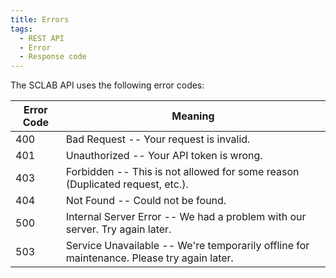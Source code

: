 ```yaml
---
title: Errors
tags:
  - REST API
  - Error
  - Response code
---
```


The SCLAB API uses the following error codes:

Error Code | Meaning
-- | --
400 | Bad Request -- Your request is invalid.
401 | Unauthorized -- Your API token is wrong.
403 | Forbidden -- This is not allowed for some reason (Duplicated request, etc.).
404 | Not Found -- Could not be found.
500 | Internal Server Error -- We had a problem with our server. Try again later.
503 | Service Unavailable -- We're temporarily offline for maintenance. Please try again later.